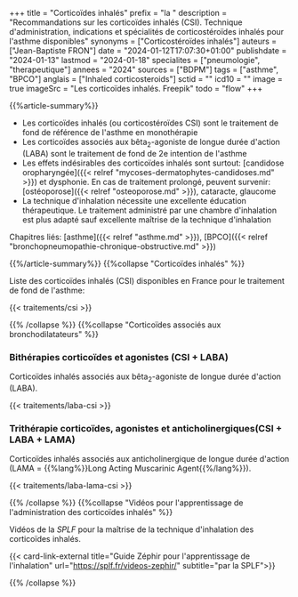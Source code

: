 +++
title = "Corticoïdes inhalés"
prefix = "la "
description = "Recommandations sur les corticoïdes inhalés (CSI). Technique d'administration, indications et spécialités de corticostéroïdes inhalés pour l'asthme disponibles"
synonyms = ["Corticostéroïdes inhalés"]
auteurs = ["Jean-Baptiste FRON"]
date = "2024-01-12T17:07:30+01:00"
publishdate = "2024-01-13"
lastmod = "2024-01-18"
specialites = ["pneumologie", "therapeutique"]
annees = "2024"
sources = ["BDPM"]
tags = ["asthme", "BPCO"]
anglais = ["Inhaled corticosteroids"]
sctid = ""
icd10 = ""
image = true
imageSrc = "Les corticoïdes inhalés. Freepik"
todo = "flow"
+++

{{%article-summary%}}

- Les corticoïdes inhalés (ou corticostéroïdes CSI) sont le traitement de fond de référence de l'asthme en monothérapie
- Les corticoïdes associés aux bêta<sub>2</sub>-agoniste de longue durée d'action (LABA) sont le traitement de fond de 2e intention de l'asthme
- Les effets indésirables des corticoïdes inhalés sont surtout: [candidose oropharyngée]({{< relref "mycoses-dermatophytes-candidoses.md" >}}) et dysphonie. En cas de traitement prolongé, peuvent survenir: [ostéoporose]({{< relref "osteoporose.md" >}}), cataracte, glaucome
- La technique d'inhalation nécessite une excellente éducation thérapeutique. Le traitement administré par une chambre d'inhalation est plus adapté sauf excellente maîtrise de la technique d'inhalation

Chapitres liés: [asthme]({{< relref "asthme.md" >}}), [BPCO]({{< relref "bronchopneumopathie-chronique-obstructive.md" >}})

{{%/article-summary%}}
{{%collapse "Corticoïdes inhalés" %}}

Liste des corticoïdes inhalés (CSI) disponibles en France pour le traitement de fond de l'asthme:

{{< traitements/csi >}}

{{% /collapse %}}
{{%collapse "Corticoïdes associés aux bronchodilatateurs" %}}

### Bithérapies corticoïdes et agonistes (CSI + LABA)

Corticoïdes inhalés associés aux bêta<sub>2</sub>-agoniste de longue durée d'action (LABA).

{{< traitements/laba-csi >}}

### Trithérapie corticoïdes, agonistes et anticholinergiques(CSI + LABA + LAMA)

Corticoïdes inhalés associés aux anticholinergique de longue durée d'action (LAMA = {{%lang%}}Long Acting Muscarinic Agent{{%/lang%}}).

{{< traitements/laba-lama-csi >}}

{{% /collapse %}}
{{%collapse "Vidéos pour l'apprentissage de l'administration des corticoïdes inhalés" %}}

Vidéos de la *SPLF* pour la maîtrise de la technique d'inhalation des corticoïdes inhalés.

{{< card-link-external title="Guide Zéphir pour l'apprentissage de l'inhalation" url="https://splf.fr/videos-zephir/" subtitle="par la SPLF">}}

{{% /collapse %}}
